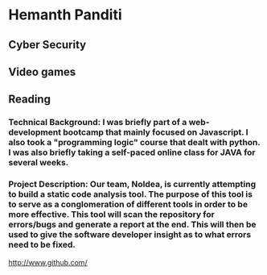 # Hemanth Panditi
## Cyber Security
## Video games
## Reading
### Technical Background: I was briefly part of a web-development bootcamp that mainly focused on Javascript. I also took a "programming logic" course that dealt with python. I was also briefly taking a self-paced online class for JAVA for several weeks.

### Project Description: Our team, NoIdea, is currently attempting to build a static code analysis tool. The purpose of this tool is to serve as a conglomeration of different tools in order to be more effective. This tool will scan the repository for errors/bugs and generate a report at the end. This will then be used to give the software developer insight as to what errors need to be fixed. 

http://www.github.com/
